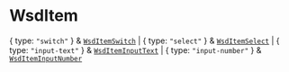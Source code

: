 # **WsdItem**
{
  type: `"switch"`
} & [`WsdItemSwitch`](./WsdItemSwitch) | {
  type: `"select"`
} & [`WsdItemSelect`](./WsdItemSelect) | {
  type: `"input-text"`
} & [`WsdItemInputText`](./WsdItemInputText) | {
  type: `"input-number"`
} & [`WsdItemInputNumber`](./WsdItemInputNumber)